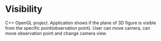 Visibility
=================

C++ OpenGL project. Application shows if the plane of 3D figure is visible from the specific point(observation point). User can move camera, can move observation point and change camera view.